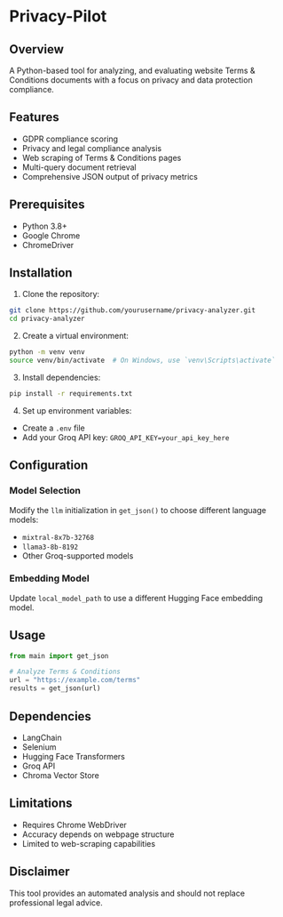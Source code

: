 # Privacy-Pilot

## Overview
A Python-based tool for analyzing, and evaluating website Terms & Conditions documents with a focus on privacy and data protection compliance.

## Features
- GDPR compliance scoring
- Privacy and legal compliance analysis
- Web scraping of Terms & Conditions pages
- Multi-query document retrieval
- Comprehensive JSON output of privacy metrics

## Prerequisites
- Python 3.8+
- Google Chrome
- ChromeDriver

## Installation

1. Clone the repository:
```bash
git clone https://github.com/yourusername/privacy-analyzer.git
cd privacy-analyzer
```

2. Create a virtual environment:
```bash
python -m venv venv
source venv/bin/activate  # On Windows, use `venv\Scripts\activate`
```

3. Install dependencies:
```bash
pip install -r requirements.txt
```

4. Set up environment variables:
- Create a `.env` file
- Add your Groq API key: `GROQ_API_KEY=your_api_key_here`

## Configuration

### Model Selection
Modify the `llm` initialization in `get_json()` to choose different language models:
- `mixtral-8x7b-32768`
- `llama3-8b-8192`
- Other Groq-supported models

### Embedding Model
Update `local_model_path` to use a different Hugging Face embedding model.

## Usage

```python
from main import get_json

# Analyze Terms & Conditions
url = "https://example.com/terms"
results = get_json(url)
```

## Dependencies
- LangChain
- Selenium
- Hugging Face Transformers
- Groq API
- Chroma Vector Store

## Limitations
- Requires Chrome WebDriver
- Accuracy depends on webpage structure
- Limited to web-scraping capabilities

## Disclaimer
This tool provides an automated analysis and should not replace professional legal advice.
